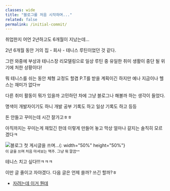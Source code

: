 ```yaml
---
classes: wide
title: "블로그를 처음 시작하며..."
related: false
permalink: /initial-commit/
---
```


취업한지 어언 2년하고도 6개월이 지났는데...

2년 6개월 동안 거의 집 - 회사 - 테니스 루틴이었던 것 같다.

그런 와중에 부상과 테니스장 리모델링으로 일상 루틴 중 유일한 취미 생활이 중단 될 위기에 처한 상황이다!

뭐 테니스를 쉬는 동안 체형 교정도 할겸 P.T를 받을 계획이긴 하지만 예나 지금이나 헬스는 재미가 없다ㅠ

다른 취미 활동이 뭐가 있을까 고민하던 차에 그냥 블로그나 해볼까 하는 생각이 들었다.

명색이 개발자이기도 하니 개발 공부 기록도 하고 일상 기록도 하고 등등

돈 안들고 꾸미는데 시간 잘가고ㅎㅎ

아직까지는 꾸미는게 재밌긴 한데 이렇게 만들어 놓고 막상 얼마나 갈지는 솔직히 모르겠다ㅋ

![블로그 첫 게시글을 쓰며...](https://github.com/user-attachments/assets/f04ead77-8ff9-4036-8d30-8cb228a97a3f){: width="50%" height="50%"}   
<sub>이 글을 쓰며 처음 마셔보는 맥주. 그냥 뭐 깔끔^^</sub>

테니스 치고 싶다!!!ㅋㅋㅋ

이만 글 줄이고 자야겠다. 다음 글은 언제 쓸까? 쓰긴 할까?ㅎ

* [자려는데 이거 뭔데](https://m.sports.naver.com/game/2024122210050850301/relay)
